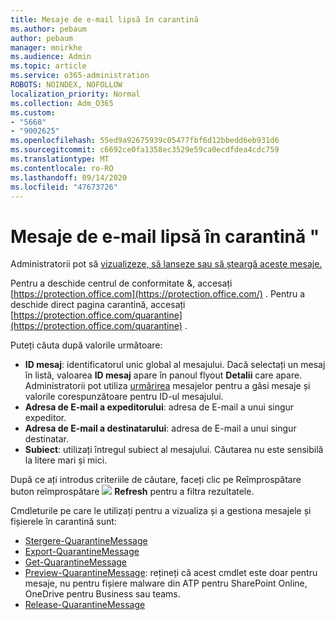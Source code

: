 ```yaml
---
title: Mesaje de e-mail lipsă în carantină
ms.author: pebaum
author: pebaum
manager: mnirkhe
ms.audience: Admin
ms.topic: article
ms.service: o365-administration
ROBOTS: NOINDEX, NOFOLLOW
localization_priority: Normal
ms.collection: Adm_O365
ms.custom:
- "5668"
- "9002625"
ms.openlocfilehash: 55ed9a92675939c05477fbf6d12bbedd6eb931d6
ms.sourcegitcommit: c6692ce0fa1358ec3529e59ca0ecdfdea4cdc759
ms.translationtype: MT
ms.contentlocale: ro-RO
ms.lasthandoff: 09/14/2020
ms.locfileid: "47673726"
---
```

# <a name="missing-emails-in-quarantine"></a>Mesaje de e-mail lipsă în carantină "

Administratorii pot să [vizualizeze, să lanseze sau să șteargă aceste mesaje.](https://docs.microsoft.com/microsoft-365/security/office-365-security/manage-quarantined-messages-and-files?view=o365-worldwide)

Pentru a deschide centrul de conformitate &, accesați [https://protection.office.com](https://protection.office.com/) . Pentru a deschide direct pagina carantină, accesați [https://protection.office.com/quarantine](https://protection.office.com/quarantine) .  

Puteți căuta după valorile următoare:  

- **ID mesaj**: identificatorul unic global al mesajului. Dacă selectați un mesaj în listă, valoarea  **ID mesaj**  apare în panoul flyout  **Detalii**  care apare. Administratorii pot utiliza [urmărirea](https://docs.microsoft.com/microsoft-365/security/office-365-security/message-trace-scc?view=o365-worldwide) mesajelor pentru a găsi mesaje și valorile corespunzătoare pentru ID-ul mesajului.
- **Adresa de E-mail a expeditorului**: adresa de E-mail a unui singur expeditor.
- **Adresa de E-mail a destinatarului**: adresa de E-mail a unui singur destinatar.
- **Subiect**: utilizați întregul subiect al mesajului. Căutarea nu este sensibilă la litere mari și mici.

După ce ați introdus criteriile de căutare, faceți clic pe Reîmprospătare buton reîmprospătare ![ ](https://docs.microsoft.com/microsoft-365/media/scc-quarantine-refresh.png?view=o365-worldwide) **Refresh** pentru a filtra rezultatele.  

Cmdleturile pe care le utilizați pentru a vizualiza și a gestiona mesajele și fișierele în carantină sunt:
- [Ștergere-QuarantineMessage](https://docs.microsoft.com/powershell/module/exchange/delete-quarantinemessage)
- [Export-QuarantineMessage](https://docs.microsoft.com/powershell/module/exchange/export-quarantinemessage)
- [Get-QuarantineMessage](https://docs.microsoft.com/powershell/module/exchange/get-quarantinemessage)
- [Preview-QuarantineMessage](https://docs.microsoft.com/powershell/module/exchange/preview-quarantinemessage): rețineți că acest cmdlet este doar pentru mesaje, nu pentru fișiere malware din ATP pentru SharePoint Online, OneDrive pentru Business sau teams.
- [Release-QuarantineMessage](https://docs.microsoft.com/powershell/module/exchange/release-quarantinemessage)